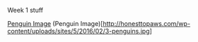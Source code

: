 Week 1 stuff


[Penguin Image](http://honesttopaws.com/wp-content/uploads/sites/5/2016/02/3-penguins.jpg)
(Penguin Image)[http://honesttopaws.com/wp-content/uploads/sites/5/2016/02/3-penguins.jpg]
